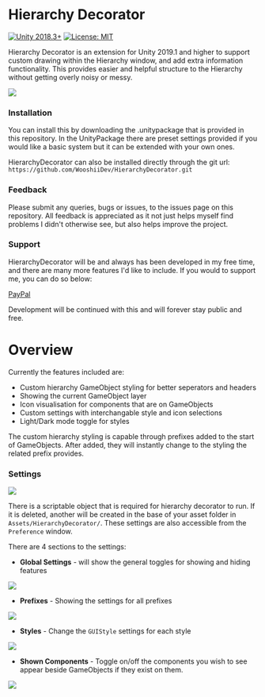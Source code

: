 # Hierarchy Decorator
[![Unity 2018.3+](https://img.shields.io/badge/unity-2019.1%2B-blue.svg)](https://unity3d.com/get-unity/download)
[![License: MIT](https://img.shields.io/badge/License-MIT-brightgreen.svg)](https://github.com/WooshiiDev/HierarchyDecorator/blob/master/LICENSE)

Hierarchy Decorator is an extension for Unity 2019.1 and higher to support custom drawing within the Hierarchy window, and add extra information functionality. This provides easier and helpful structure to the Hierarchy without getting overly noisy or messy. 

![](https://i.imgur.com/ohTbb0t.gif)

### Installation

You can install this by downloading the .unitypackage that is provided in this repository. In the UnityPackage there are preset settings provided if you would like a basic system but it can be extended with your own ones.

HierarchyDecorator can also be installed directly through the git url:
`https://github.com/WooshiiDev/HierarchyDecorator.git`

### Feedback
Please submit any queries, bugs or issues, to the issues page on this repository. All feedback is appreciated as it not just helps myself find problems I didn't otherwise see, but also helps improve the project. 

### Support
HierarchyDecorator will be and always has been developed in my free time, and there are many more features I'd like to include. If you would to support me, you can do so below:

[PayPal](https://paypal.me/Wooshii?locale.x=en_GB)

Development will be continued with this and will forever stay public and free.

# Overview 
Currently the features included are:

 - Custom hierarchy GameObject styling for better seperators and headers
 - Showing the current GameObject layer
 - Icon visualisation for components that are on GameObjects
 - Custom settings with interchangable style and icon selections
 - Light/Dark mode toggle for styles
 
The custom hierarchy styling is capable through prefixes added to the start of GameObjects. After added, they will instantly change to the styling the related prefix provides.

### Settings
![](https://i.imgur.com/E36wayq.png)

There is a scriptable object that is required for hierarchy decorator to run. If it is deleted, another will be created in the base of your asset folder in `Assets/HierarchyDecorator/`. These settings are also accessible from the `Preference` window.

There are 4 sections to the settings:

 - **Global Settings** - will show the general toggles for showing and hiding features 
 
 ![](https://i.imgur.com/TKMe0kO.png)
 
 - **Prefixes** - Showing the settings for all prefixes 
 
 ![](https://i.imgur.com/GSiP5so.png)
 
 - **Styles** - Change the `GUIStyle` settings for each style 
 
 ![](https://i.imgur.com/JqPw9Hx.png?1)
 
 - **Shown Components** - Toggle on/off the components you wish to see appear beside GameObjects if they exist on them.   
 
 ![](https://i.imgur.com/QRMhsGU.png?1)

